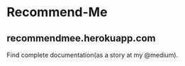 # Recommend-Me

## recommendmee.herokuapp.com

Find complete documentation(as a story at my @medium).
